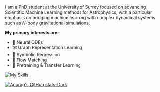 I am a PhD student at the University of Surrey focused on advancing Scientific Machine Learning methods for Astrophysics, with a particular emphasis on bridging machine learning with complex dynamical systems such as $N$-body gravitational simulations.

**My primary interests are:**
- 🌌 Neural ODEs
- 🕸️ Graph Representation Learning
- 🧮 Symbolic Regression
- 🔄 Flow Matching
- 🚀 Pretraining & Transfer Learning



[![My Skills](https://skillicons.dev/icons?i=py,pytorch,sklearn,git,flask)](https://skillicons.dev)

[![Anurag's GitHub stats-Dark](https://github-readme-stats.vercel.app/api?username=julian-8897&show_icons=true&theme=dark#gh-dark-mode-only)](https://github.com/anuraghazra/github-readme-stats#gh-dark-mode-only)

<!---
julian-8897/julian-8897 is a ✨ special ✨ repository because its `README.md` (this file) appears on your GitHub profile.
You can click the Preview link to take a look at your changes.
--->

